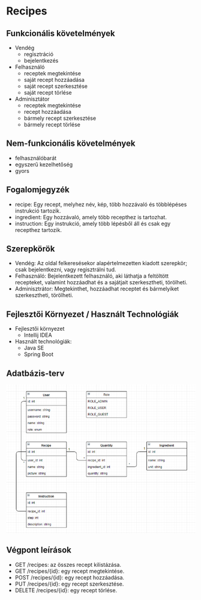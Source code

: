 # Recipes

## Funkcionális követelmények

- Vendég
  - regisztráció
  - bejelentkezés
- Felhasználó
  - receptek megtekintése
  - saját recept hozzáadása
  - saját recept szerkesztése
  - saját recept törlése
- Adminisztátor
  - receptek megtekintése
  - recept hozzáadása
  - bármely recept szerkesztése
  - bármely recept törlése

## Nem-funkcionális követelmények

- felhasználóbarát
- egyszerű kezelhetőség
- gyors

## Fogalomjegyzék

- recipe: Egy recept, melyhez név, kép, több hozzávaló és többlépéses instrukció tartozik.
- ingredient: Egy hozzávaló, amely több recepthez is tartozhat.
- instruction: Egy instrukció, amely több lépésből áll és csak egy recepthez tartozik.

## Szerepkörök

- Vendég: Az oldal felkeresésekor alapértelmezetten kiadott szerepkör; csak bejelentkezni, vagy regisztrálni tud.
- Felhasználó: Bejelentkezett felhasználó, aki láthatja a feltöltött recepteket, valamint hozzáadhat és a sajátjait szerkesztheti, törölheti.
- Adminisztrátor: Megtekinthet, hozzáadhat receptet és bármelyiket szerkesztheti, törölheti.

## Fejlesztői Környezet / Használt Technológiák

- Fejlesztői környezet
  - Intellij IDEA
- Használt technológiák:
  - Java SE
  - Spring Boot

## Adatbázis-terv

![alt text](https://github.com/virag004/alkfejl/blob/master/recipes.png)

## Végpont leírások

- GET /recipes: az összes recept kilistázása.
- GET /recipes/{id}: egy recept megtekintése.
- POST /recipes/{id}: egy recept hozzáadása.
- PUT /recipes/{id}: egy recept szerkesztése.
- DELETE /recipes/{id}: egy recept törlése.